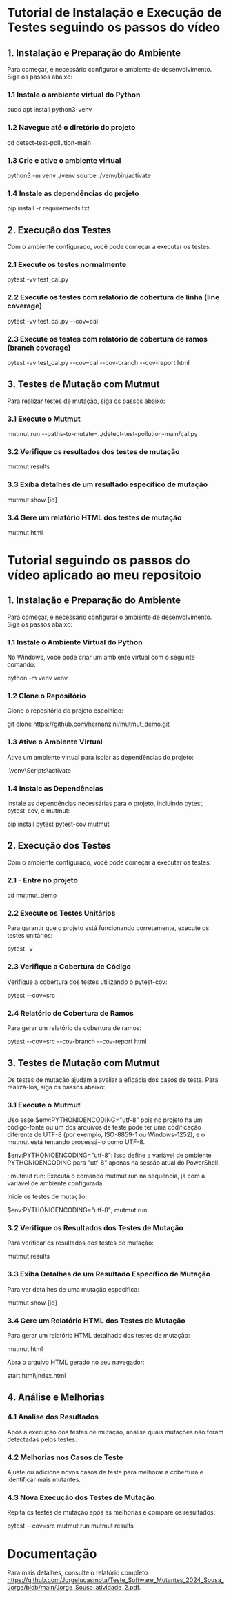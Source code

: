 # Tutorial de Instalação e Execução de Testes seguindo os passos do vídeo

## 1. Instalação e Preparação do Ambiente
Para começar, é necessário configurar o ambiente de desenvolvimento. Siga os passos abaixo:

### 1.1 Instale o ambiente virtual do Python

sudo apt install python3-venv


### 1.2 Navegue até o diretório do projeto

cd detect-test-pollution-main


### 1.3 Crie e ative o ambiente virtual

python3 -m venv ./venv
source ./venv/bin/activate


### 1.4 Instale as dependências do projeto

pip install -r requirements.txt


## 2. Execução dos Testes
Com o ambiente configurado, você pode começar a executar os testes:

### 2.1 Execute os testes normalmente

pytest -vv test_cal.py


### 2.2 Execute os testes com relatório de cobertura de linha (line coverage)

pytest -vv test_cal.py --cov=cal


### 2.3 Execute os testes com relatório de cobertura de ramos (branch coverage)

pytest -vv test_cal.py --cov=cal --cov-branch --cov-report html


## 3. Testes de Mutação com Mutmut
Para realizar testes de mutação, siga os passos abaixo:

### 3.1 Execute o Mutmut

mutmut run --paths-to-mutate=../detect-test-pollution-main/cal.py


### 3.2 Verifique os resultados dos testes de mutação

mutmut results


### 3.3 Exiba detalhes de um resultado específico de mutação

mutmut show [id]


### 3.4 Gere um relatório HTML dos testes de mutação

mutmut html

# Tutorial seguindo os passos do vídeo aplicado ao meu repositoio 

## 1. Instalação e Preparação do Ambiente
Para começar, é necessário configurar o ambiente de desenvolvimento. Siga os passos abaixo:

### 1.1 Instale o Ambiente Virtual do Python
No Windows, você pode criar um ambiente virtual com o seguinte comando:

python -m venv venv

### 1.2 Clone o Repositório
Clone o repositório do projeto escolhido:

git clone https://github.com/hernanzini/mutmut_demo.git


### 1.3 Ative o Ambiente Virtual
Ative um ambiente virtual para isolar as dependências do projeto:

.\venv\Scripts\activate

### 1.4 Instale as Dependências
Instale as dependências necessárias para o projeto, incluindo pytest, pytest-cov, e mutmut:

pip install pytest pytest-cov mutmut

## 2. Execução dos Testes
Com o ambiente configurado, você pode começar a executar os testes:

### 2.1 - Entre no projeto

cd mutmut_demo

### 2.2 Execute os Testes Unitários
Para garantir que o projeto está funcionando corretamente, execute os testes unitários:

pytest -v

### 2.3 Verifique a Cobertura de Código
Verifique a cobertura dos testes utilizando o pytest-cov:

pytest --cov=src

### 2.4 Relatório de Cobertura de Ramos
Para gerar um relatório de cobertura de ramos:

pytest --cov=src --cov-branch --cov-report html

## 3. Testes de Mutação com Mutmut
Os testes de mutação ajudam a avaliar a eficácia dos casos de teste. Para realizá-los, siga os passos abaixo:

### 3.1 Execute o Mutmut

Uso esse $env:PYTHONIOENCODING="utf-8" pois no projeto ha um código-fonte ou um dos arquivos de teste pode ter uma codificação diferente de UTF-8 (por exemplo, ISO-8859-1 ou Windows-1252), e o mutmut está tentando processá-lo como UTF-8.

$env:PYTHONIOENCODING="utf-8": Isso define a variável de ambiente PYTHONIOENCODING para "utf-8" apenas na sessão atual do PowerShell.

; mutmut run: Executa o comando mutmut run na sequência, já com a variável de ambiente configurada.

Inicie os testes de mutação:

$env:PYTHONIOENCODING="utf-8"; mutmut run


### 3.2 Verifique os Resultados dos Testes de Mutação
Para verificar os resultados dos testes de mutação:

mutmut results

### 3.3 Exiba Detalhes de um Resultado Específico de Mutação
Para ver detalhes de uma mutação específica:

mutmut show [id]

### 3.4 Gere um Relatório HTML dos Testes de Mutação
Para gerar um relatório HTML detalhado dos testes de mutação:

mutmut html

Abra o arquivo HTML gerado no seu navegador:

start html\index.html

## 4. Análise e Melhorias

### 4.1 Análise dos Resultados
Após a execução dos testes de mutação, analise quais mutações não foram detectadas pelos testes.

### 4.2 Melhorias nos Casos de Teste
Ajuste ou adicione novos casos de teste para melhorar a cobertura e identificar mais mutantes.

### 4.3 Nova Execução dos Testes de Mutação
Repita os testes de mutação após as melhorias e compare os resultados:

pytest --cov=src
mutmut run
mutmut results

# Documentação

Para mais detalhes, consulte o relatório completo https://github.com/Jorgelucasmota/Teste_Software_Mutantes_2024_Sousa_Jorge/blob/main/Jorge_Sousa_atividade_2.pdf.

